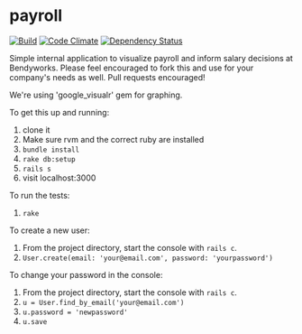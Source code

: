 payroll
=======

[![Build](http://img.shields.io/travis-ci/bendyworks/payroll.svg?style=flat-square)](https://travis-ci.org/bendyworks/payroll) [![Code Climate](https://codeclimate.com/github/bendyworks/payroll/badges/gpa.svg)](https://codeclimate.com/github/bendyworks/payroll) [![Dependency Status](https://gemnasium.com/bendyworks/payroll.svg)](https://gemnasium.com/bendyworks/payroll)

Simple internal application to visualize payroll and inform salary decisions at Bendyworks.  Please feel encouraged to fork this and use for your company's needs as well. Pull requests encouraged!

We're using 'google_visualr' gem for graphing.

To get this up and running:
  1. clone it
  1. Make sure rvm and the correct ruby are installed
  1. `bundle install`
  1. `rake db:setup`
  1. `rails s`
  1. visit localhost:3000

To run the tests:
  1. `rake`

To create a new user:
  1. From the project directory, start the console with `rails c`.
  1. `User.create(email: 'your@email.com', password: 'yourpassword')`

To change your password in the console:
  1. From the project directory, start the console with `rails c`.
  1. `u = User.find_by_email('your@email.com')`
  1. `u.password = 'newpassword'`
  1. `u.save`
